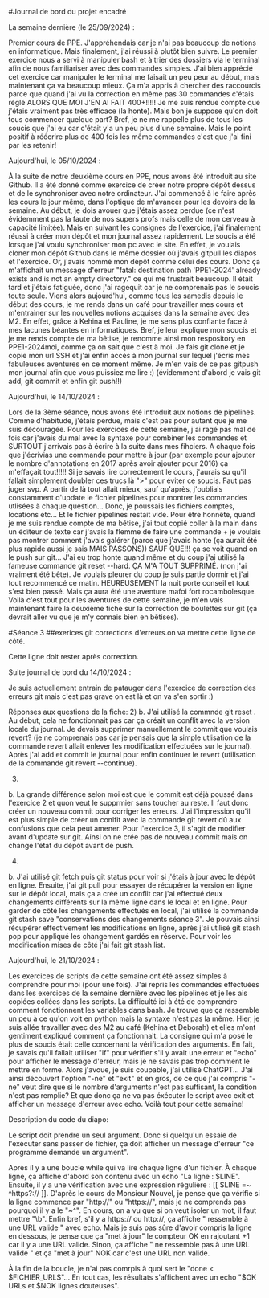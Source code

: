 #Journal de bord du projet encadré


La semaine dernière (le 25/09/2024) :

Premier cours de PPE.
J'appréhendais car je n'ai pas beaucoup de notions en informatique. Mais finalement, j'ai réussi à plutôt bien suivre. Le premier exercice nous a servi à manipuler bash et à trier des dossiers via le terminal afin de nous familiariser avec des commandes simples. J'ai bien apprécié cet exercice car manipuler le terminal me faisait un peu peur au début, mais maintenant ça va beaucoup mieux.
Ça m'a appris à chercher des raccourcis parce que quand j'ai vu la correction en même pas 30 commandes c'étais réglé ALORS QUE MOI J'EN AI FAIT 400+!!!!! Je me suis rendue compte que j'étais vraiment pas très efficace (la honte).
Mais bon je suppose qu'on doit tous commencer quelque part? Bref, je ne me rappelle plus de tous les soucis que j'ai eu car c'était y'a un peu plus d'une semaine. Mais le point positif à réécrire plus de 400 fois les même commandes c'est que j'ai fini par les retenir!

Aujourd'hui, le 05/10/2024 :

À la suite de notre deuxième cours en PPE, nous avons été introduit au site Github. Il a été donné comme exercice de créer notre propre dépôt dessus et de le synchroniser avec notre ordinateur. J'ai commencé à le faire après les cours le jour même, dans l'optique de m'avancer pour les devoirs de la semaine.
Au début, je dois avouer que j'étais assez perdue (ce n'est évidemment pas la faute de nos supers profs mais celle de mon cerveau à capacité limitée). Mais en suivant les consignes de l'exercice, j'ai finalement réussi à créer mon dépôt et mon journal assez rapidement.
Le soucis a été lorsque j'ai voulu synchroniser mon pc avec le site. En effet, je voulais cloner mon dépôt Github dans le même dossier où j'avais gitpull les diapos et l'exercice. Or, j'avais nommé mon dépôt comme celui des cours. Donc ça m'affichait un message d'erreur "fatal: destination path 'PPE1-2024' already exists and is not an empty directory." ce qui me frustrait beaucoup. Il était tard et j'étais fatiguée, donc j'ai ragequit car je ne comprenais pas le soucis toute seule.
Viens alors aujourd'hui, comme tous les samedis depuis le début des cours, je me rends dans un café pour travailler mes cours et m'entrainer sur les nouvelles notions acquises dans la semaine avec des M2. En effet, grâce à Kehina et Pauline, je me sens plus confiante face à mes lacunes béantes en informatiques.
Bref, je leur explique mon soucis et je me rends compte de ma bêtise, je renomme ainsi mon respository en PPE1-2024moi, comme ça on sait que c'est à moi.
Je fais git clone et je copie mon url SSH et j'ai enfin accès à mon journal sur lequel j'écris mes fabuleuses aventures en ce moment même.
Je m'en vais de ce pas gitpush mon journal afin que vous puissiez me lire :) (évidemment d'abord je vais git add, git commit et enfin git push!!)

Aujourd'hui, le 14/10/2024 :

Lors de la 3ème séance, nous avons été introduit aux notions de pipelines. Comme d'habitude, j'étais perdue, mais c'est pas pour autant que je me suis découragée.
Pour les exercices de cette semaine, j'ai ragé pas mal de fois car j'avais du mal avec la syntaxe pour combiner les commandes et SURTOUT j'arrivais pas à écrire à la suite dans mes fihciers. A chaque fois que j'écrivias une commande pour mettre à jour (par exemple pour ajouter le nombre d'annotations en 2017 après avoir ajouter pour 2016) ça m'effaçait tout!!!!! Si je savais lire correctement le cours, j'aurais su qu'il fallait simplement doubler ces trucs là ">" pour éviter ce soucis. Faut pas juger svp.
A partir de là tout allait mieux, sauf qu'après, j'oubliais constamment d'update le fichier pipelines pour montrer les commandes utlisées à chaque question... Donc, je poussais les fichiers comptes, locations etc... Et le fichier pipelines restait vide. Pour être honnête, quand je me suis rendue compte de ma bêtise, j'ai tout copié coller à la main dans un éditeur de texte car j'avais la flemme de faire une commande + je voulais pas montrer comment j'avais galérer (parce que j'avais honte (ça aurait été plus rapide aussi je sais MAIS PASSONS)) SAUF QUE!!! ça se voit quand on le push sur git... J'ai eu trop honte quand même et du coup j'ai utilisé la fameuse commande git reset --hard.
ÇA M'A TOUT SUPPRIMÉ. (non j'ai vraiment été bête). Je voulais pleurer du coup je suis partie dormir et j'ai tout recommencé ce matin. HEUREUSEMENT la nuit porte conseil et tout s'est bien passé. Mais ça aura été une aventure mafoi fort rocambolesque.
Voilà c'est tout pour les aventures de cette semaine, je m'en vais maintenant faire la deuxième fiche sur la correction de boulettes sur git (ça devrait aller vu que je m'y connais bien en bêtises).

#Séance 3
##exerices git                                                                               corrections d'erreurs.on va mettre cette ligne de côté.

Cette ligne doit rester après correction.

Suite journal de bord du 14/10/2024 :

Je suis actuellement entrain de patauger dans l'exercice de correction des erreurs git mais c'est pas grave on est là et on va s'en sortir :)

Réponses aux questions de la fiche:
2)
b. J'ai utilisé la commnde git reset <SHA>. Au début, cela ne fonctionnait pas car ça créait un conflit avec la version locale du journal. Je devais supprimer manuellement le commit que voulais revert? (je ne comprenais pas car je pensais que la simple utlisation de la commande revert allait enlever les modification effectuées sur le journal). Après j'ai add et commit le journal pour enfin continuer le revert (utilisation de la commande git revert --continue).

3)
b. La grande différence selon moi est que le commit est déjà poussé dans l'exercice 2 et quon veut le supprmier sans toucher au reste. Il faut donc créer un nouveau commit pour corriger les erreurs. J'ai l'impression qu'il est plus simple de créer un conlfit avec la commande git revert dû aux confusions que cela peut amener. Pour l'exercice 3, il s'agit de modifier avant d'update sur git. Ainsi on ne crée pas de nouveau commit mais on change l'état du dépôt avant de push.

4)
b. J'ai utilisé git fetch puis git status pour voir si j'étais à jour avec le dépôt en ligne. Ensuite, j'ai git pull pour essayer de récupérer la version en ligne sur le dépôt local, mais ça a créé un conflit car j'ai effectué deux changements différents sur la même ligne dans le local et en ligne.
Pour garder de côté les changements effectués en local, j'ai utilisé la commande git stash save "conservations des changements séance 3". Je pouvais ainsi récupérer effectivement les modifications en ligne, après j'ai utilisé git stash pop pour appliqué les changement gardés en réserve. Pour voir les modification mises de côté j'ai fait git stash list.

Aujourd'hui, le 21/10/2024 :

Les exercices de scripts de cette semaine ont été assez simples à comprendre pour moi (pour une fois). J'ai repris les commandes effectuées dans les exercices de la semaine dernière avec les pipelines et je les ais copiées collées dans les scripts. La difficulté ici à été de comprendre comment fonctionnent les variables dans bash. Je trouve que ça ressemble un peu à ce qu'on voit en python mais la syntaxe n'est pas la même. Hier, je suis allée travailler avec des M2 au café (Kehina et Deborah) et elles m'ont gentiment expliqué comment ça fonctionnait. La consigne qui m'a posé le plus de soucis était celle concernant la vérification des arguments. En fait, je savais qu'il fallait utiliser "if" pour vérifier s'il y avait une erreur et "echo" pour afficher le message d'erreur, mais je ne savais pas trop comment le mettre en forme. Alors j'avoue, je suis coupable, j'ai utilisé ChatGPT... J'ai ainsi découvert l'option "-ne" et "exit" et en gros, de ce que j'ai compris "-ne" veut dire que si le nombre d'arguments n'est pas suffisant, la condition n'est pas remplie? Et que donc ça ne va pas éxécuter le script avec exit et afficher un message d'erreur avec echo.
Voilà tout pour cette semaine!

Description du code du diapo:

Le script doit prendre un seul argument. Donc si quelqu'un essaie de l'exécuter sans passer de fichier, ça doit afficher un message d'erreur "ce programme demande un argument".

Après il y a une boucle while qui va lire chaque ligne d'un fichier. À chaque ligne, ça affiche d'abord son contenu avec un echo "La ligne : $LINE". Ensuite, il y a une vérification avec une expression régulière : [[ $LINE =~ ^https?:// ]]. D'après le cours de Monsieur Nouvel, je pense que ça vérifie si la ligne commence par "http://" ou "https://", mais je ne comprends pas pourquoi il y a le "~^". En cours, on a vu que si on veut isoler un mot, il faut mettre "\b". Enfin bref, s'il y a https:// ou http://, ça affiche " ressemble à une URL valide " avec echo. Mais je suis pas sûre d'avoir compris la ligne en dessous, je pense que ça "met à jour" le compteur OK en rajoutant +1 car il y a une URL valide. Sinon, ça affiche " ne ressemble pas à une URL valide " et ça "met à jour" NOK car c'est une URL non valide.

À la fin de la boucle, je n'ai pas comrpis à quoi sert le "done < $FICHIER_URLS"... En tout cas, les résultats s'affichent avec un echo "$OK URLs et $NOK lignes douteuses".


